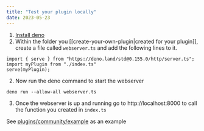 ```yaml
---
title: "Test your plugin locally"
date: 2023-05-23
---
```

1. [Install deno](https://deno.com/manual/getting_started/installation)
2. Within the folder you [[create-your-own-plugin|created for your plugin]], create a file called `webserver.ts` and add the following lines to it.
```
import { serve } from "https://deno.land/std@0.155.0/http/server.ts";
import myPlugin from "./index.ts"
serve(myPlugin);
```
2. Now run the deno command to start the webserver
```
deno run --allow-all webserver.ts
```
3. Once the webserver is up and running go to http://localhost:8000 to call the function you created in `index.ts`

 See [plugins/community/example](https://github.com/fleetingnotes/fleeting-notes-plugins/blob/main/plugins/community/example/index.ts) as an example